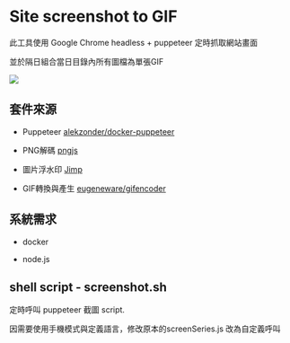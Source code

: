 # Site screenshot to GIF

此工具使用 Google Chrome headless + puppeteer 定時抓取網站畫面

並於隔日組合當日目錄內所有圖檔為單張GIF

![](https://github.com/aspertw/screenshot-gif/raw/master/2018-01-19.gif)


## 套件來源

- Puppeteer [alekzonder/docker-puppeteer](https://github.com/alekzonder/docker-puppeteer)

- PNG解碼 [pngjs](https://github.com/lukeapage/pngjs)

- 圖片浮水印 [Jimp](https://github.com/oliver-moran/jimp)

- GIF轉換與產生 [eugeneware/gifencoder](https://github.com/eugeneware/gifencoder)


## 系統需求

- docker

- node.js

## shell script - screenshot.sh

定時呼叫 puppeteer 截圖 script.

因需要使用手機模式與定義語言，修改原本的screenSeries.js 改為自定義呼叫